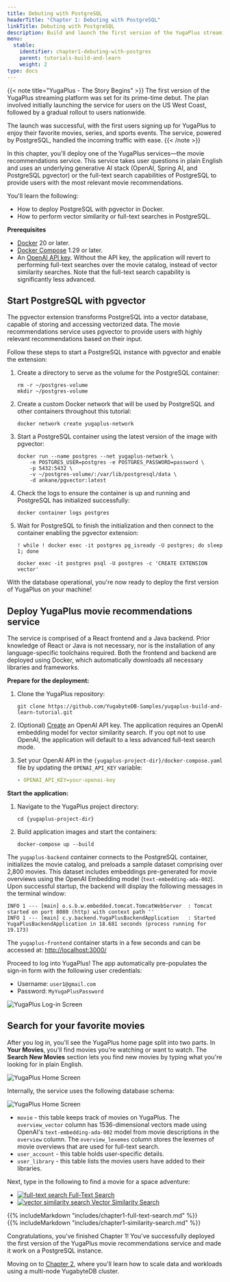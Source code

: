 ```yaml
---
title: Debuting with PostgreSQL
headerTitle: "Chapter 1: Debuting with PostgreSQL"
linkTitle: Debuting with PostgreSQL
description: Build and launch the first version of the YugaPlus streaming service on PostgreSQL.
menu:
  stable:
    identifier: chapter1-debuting-with-postgres
    parent: tutorials-build-and-learn
    weight: 2
type: docs
---
```


{{< note title="YugaPlus - The Story Begins" >}}
The first version of the YugaPlus streaming platform was set for its prime-time debut. The plan involved initially launching the service for users on the US West Coast, followed by a gradual rollout to users nationwide.

The launch was successful, with the first users signing up for YugaPlus to enjoy their favorite movies, series, and sports events. The service, powered by PostgreSQL, handled the incoming traffic with ease.
{{< /note >}}

In this chapter, you'll deploy one of the YugaPlus services—the movie recommendations service. This service takes user questions in plain English and uses an underlying generative AI stack (OpenAI, Spring AI, and PostgreSQL pgvector) or the full-text search capabilities of PostgreSQL to provide users with the most relevant movie recommendations.

You'll learn the following:

* How to deploy PostgreSQL with pgvector in Docker.
* How to perform vector similarity or full-text searches in PostgreSQL.

**Prerequisites**

* [Docker](https://www.docker.com) 20 or later.
* [Docker Compose](https://docs.docker.com/compose/install/) 1.29 or later.
* An [OpenAI API key](https://platform.openai.com/docs/introduction). Without the API key, the application will revert to performing full-text searches over the movie catalog, instead of vector similarity searches. Note that the full-text search capability is significantly less advanced.

## Start PostgreSQL with pgvector

The pgvector extension transforms PostgreSQL into a vector database, capable of storing and accessing vectorized data. The movie recommendations service uses pgvector to provide users with highly relevant recommendations based on their input.

Follow these steps to start a PostgreSQL instance with pgvector and enable the extension:

1. Create a directory to serve as the volume for the PostgreSQL container:

    ```shell
    rm -r ~/postgres-volume
    mkdir ~/postgres-volume
    ```

2. Create a custom Docker network that will be used by PostgreSQL and other containers throughout this tutorial:

    ```shell
    docker network create yugaplus-network
    ```

3. Start a PostgreSQL container using the latest version of the image with pgvector:

    ```shell
    docker run --name postgres --net yugaplus-network \
        -e POSTGRES_USER=postgres -e POSTGRES_PASSWORD=password \
        -p 5432:5432 \
        -v ~/postgres-volume/:/var/lib/postgresql/data \
        -d ankane/pgvector:latest
    ```

4. Check the logs to ensure the container is up and running and PostgreSQL has initialized successfully:

    ```shell
    docker container logs postgres
    ```

5. Wait for PostgreSQL to finish the initialization and then connect to the container enabling the pgvector extension:

    ```shell
    ! while ! docker exec -it postgres pg_isready -U postgres; do sleep 1; done

    docker exec -it postgres psql -U postgres -c 'CREATE EXTENSION vector'
    ```

With the database operational, you're now ready to deploy the first version of YugaPlus on your machine!

## Deploy YugaPlus movie recommendations service

The service is comprised of a React frontend and a Java backend. Prior knowledge of React or Java is not necessary, nor is the installation of any language-specific toolchains required. Both the frontend and backend are deployed using Docker, which automatically downloads all necessary libraries and frameworks.

**Prepare for the deployment:**

1. Clone the YugaPlus repository:

    ```shell
    git clone https://github.com/YugabyteDB-Samples/yugaplus-build-and-learn-tutorial.git
    ```

2. (Optional) [Create](<https://platform.openai.com>) an OpenAI API key. The application requires an OpenAI embedding model for vector similarity search. If you opt not to use OpenAI, the application will default to a less advanced full-text search mode.

3. Set your OpenAI API in the `{yugaplus-project-dir}/docker-compose.yaml` file by updating the `OPENAI_API_KEY` variable:

    ```yaml
    - OPENAI_API_KEY=your-openai-key
    ```

**Start the application:**

1. Navigate to the YugaPlus project directory:

    ```shell
    cd {yugaplus-project-dir}
    ```

2. Build application images and start the containers:

    ```shell
    docker-compose up --build
    ```

The `yugaplus-backend` container connects to the PostgreSQL container, initializes the movie catalog, and preloads a sample dataset comprising over 2,800 movies. This dataset includes embeddings pre-generated for movie overviews using the OpenAI Embedding model (`text-embedding-ada-002`). Upon successful startup, the backend will display the following messages in the terminal window:

```output
INFO 1 --- [main] o.s.b.w.embedded.tomcat.TomcatWebServer  : Tomcat started on port 8080 (http) with context path ''
INFO 1 --- [main] c.y.backend.YugaPlusBackendApplication   : Started YugaPlusBackendApplication in 18.681 seconds (process running for 19.173)
```

The `yugaplus-frontend` container starts in a few seconds and can be accessed at: <http://localhost:3000/>

Proceed to log into YugaPlus! The app automatically pre-populates the sign-in form with the following user credentials:

* Username: `user1@gmail.com`
* Password: `MyYugaPlusPassword`

![YugaPlus Log-in Screen](/images/tutorials/build-and-learn/login-screen.png)

## Search for your favorite movies

After you log in, you'll see the YugaPlus home page split into two parts. In **Your Movies**, you'll find movies you're watching or want to watch. The **Search New Movies** section lets you find new movies by typing what you're looking for in plain English.

![YugaPlus Home Screen](/images/tutorials/build-and-learn/chapter1-home-screen.png)

Internally, the service uses the following database schema:

![YugaPlus Home Screen](/images/tutorials/build-and-learn/yugaplus-schema.png)

* `movie` - this table keeps track of movies on YugaPlus. The `overview_vector` column has 1536-dimensional vectors made using OpenAI's `text-embedding-ada-002` model from movie descriptions in the `overview` column. The `overview_lexemes` column stores the lexemes of movie overviews that are used for full-text search.
* `user_account` - this table holds user-specific details.
* `user_library` - this table lists the movies users have added to their libraries.

Next, type in the following to find a movie for a space adventure:

<ul class="nav nav-tabs-alt nav-tabs-yb custom-tabs">
  <li>
    <a href="#fulltext" class="nav-link active" id="fulltext-tab" data-toggle="tab"
      role="tab" aria-controls="fulltext" aria-selected="true">
      <img src="/icons/search.svg" alt="full-text search">
      Full-Text Search
    </a>
  </li>
  <li>
    <a href="#similarity" class="nav-link" id="similarity-tab" data-toggle="tab"
      role="tab" aria-controls="similarity" aria-selected="false">
      <img src="/icons/openai-logomark.svg" alt="vector similarity search">
      Vector Similarity Search
    </a>
  </li>
</ul>

<div class="tab-content">
  <div id="fulltext" class="tab-pane fade show active" role="tabpanel" aria-labelledby="fulltext-tab">
{{% includeMarkdown "includes/chapter1-full-text-search.md" %}}
  </div>
  <div id="similarity" class="tab-pane fade" role="tabpanel" aria-labelledby="similarity-tab">
{{% includeMarkdown "includes/chapter1-similarity-search.md" %}}
  </div>
</div>

Congratulations, you've finished Chapter 1! You've successfully deployed the first version of the YugaPlus movie recommendations service and made it work on a PostgreSQL instance.

Moving on to [Chapter 2](../chapter2-scaling-with-yugabytedb), where you'll learn how to scale data and workloads using a multi-node YugabyteDB cluster.
